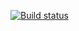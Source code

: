 [![Build status](https://ci.appveyor.com/api/projects/status/sjvmkgqe1mi57r14?svg=true)](https://ci.appveyor.com/project/Strugatskaya/selenium)